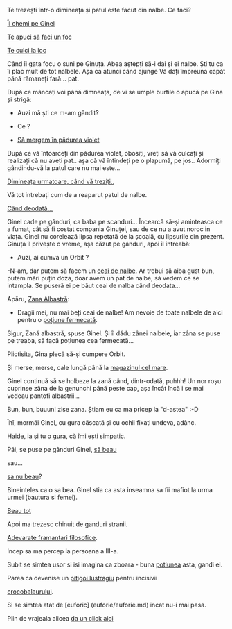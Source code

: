 Te trezești într-o dimineața și patul este facut din nalbe. 
Ce faci?

[Îl chemi pe Ginel](Ginel/ginel.md)

[Te apuci să faci un foc](foc/faci-foc.md)

[Te culci la loc](somn/somn.md)

Când îi gata focu o suni pe Ginuța. Abea aștepți să-i dai și ei nalbe.
Ști tu ca îi plac mult de tot nalbele. Așa ca atunci când ajunge
Vă dați împreuna capăt până rămaneți fară... pat.

După ce mâncați voi până dimneața, de vi se umple burtile o apucă pe Gina și strigă:

- Auzi mă ști ce m-am gândit?

- Ce ?
- [Să mergem în pădurea violet](padurea_violet/padurea_violet.md)

După ce vă întoarceți din pădurea violet, obosiți, vreți să vă culcați și realizați
că nu aveți pat.. așa că vă întindeți pe o plapumă, pe jos.. Adormiți gândindu-vă
la patul care nu mai este...

[Dimineața urmatoare, când vă treziți..](ziua_urmatoare/ziua_urmatoare.md)

Vă tot intrebați cum de a reaparut patul de nalbe.

[Când deodată...](Ginel/ginel.md)

Ginel cade pe gânduri, ca baba pe scanduri... Încearcă să-și aminteasca ce a fumat, 
cât să fi costat compania Ginuței, sau de ce nu a avut noroc in viața.
Ginel nu corelează lipsa repetată de la școală, cu lipsurile din prezent.
Ginuța îl privește o vreme, așa căzut pe gânduri, apoi îl întreabă:
 - Auzi, ai cumva un Orbit ?

-N-am, dar putem să facem un [ceai de nalbe](ceai_de_nalbe/ceai_de_nalbe.md). Ar trebui să 
aiba gust bun, putem mări puțin doza, doar avem un pat de nalbe, să vedem ce se intampla. 
Se puseră ei pe băut ceai de nalba când deodata... 

Apăru, [Zana Albastră](zana_albastra/cum_arata_zana.md):

- Dragii mei, nu mai beți ceai de nalbe! Am nevoie de toate nalbele de 
aici pentru o [poțiune fermecată](potiune_fermecata/potiune.md).

Sigur, Zană albastră, spuse Ginel.
Și îi dădu zânei nalbele, iar zâna se puse pe treaba, să facă poțiunea cea fermecată...

Plictisita, Gina plecă să-și cumpere Orbit.

Și merse, merse, cale lungă până la [magazinul cel mare](magazin/oferta-speciala.md).

Ginel continuă să se holbeze la zană când, dintr-odată, puhhh! Un nor roșu
cuprinse zâna de la genunchi până peste cap, așa încât încă i se mai vedeau
pantofi albastrii...

Bun, bun, buuun! zise zana. Știam eu ca ma pricep la "d-astea" :-D

Îhî, mormăi Ginel, cu gura căscată și cu ochii fixați undeva, adânc.

Haide, ia și tu o gura, că îmi ești simpatic.

Păi, se puse pe gânduri Ginel, [să beau](potiune_fermecata/beau/beau.md)

sau...

[sa nu beau](potiune_fermecata/nu_beau/nu_beau.md)?

Bineinteles ca o sa bea. Ginel stia ca asta inseamna sa fii mafiot la urma urmei (bautura si femei).

[Beau tot](Beau/Beau_paharul_pana_la_fund.md)

Apoi ma trezesc chinuit de ganduri stranii. 

[Adevarate framantari filosofice](panda/marmota.md).

Incep sa ma percep la persoana a III-a.

Subit se simtea usor si isi imagina ca zboara - buna [potiunea](potiune_fermecata/potiune.md) asta, gandi el.

Parea ca devenise un [pitigoi lustragiu](pitigoi/pitigoi.md) pentru incisivii

[crocobalaurului](padurea_violet/croco/croco.md).

Si se simtea atat de [euforic] (euforie/euforie.md) incat nu-i mai pasa.

Plin de vrajeala alicea [da un click aici](vrajeala/vrajeala.md)
